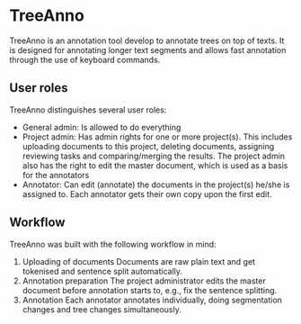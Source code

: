 # TreeAnno

TreeAnno is an annotation tool develop to annotate trees on top of texts. It 
is designed for annotating longer text segments and allows fast annotation
through the use of keyboard commands.

## User roles
TreeAnno distinguishes several user roles:

- General admin:
  Is allowed to do everything
- Project admin:
  Has admin rights for one or more project(s). This includes uploading documents
  to this project, deleting documents, assigning reviewing tasks and 
  comparing/merging the results. The project admin also has the right to edit 
  the master document, which is used as a basis for the annotators
- Annotator: 
  Can edit (annotate) the documents in the project(s) he/she is assigned to.
  Each annotator gets their own copy upon the first edit.

## Workflow 
TreeAnno was built with the following workflow in mind:

1. Uploading of documents
   Documents are raw plain text and get tokenised and sentence split 
   automatically.
2. Annotation preparation
   The project administrator edits the master document before annotation 
   starts to, e.g., fix the sentence splitting.
3. Annotation
   Each annotator annotates individually, doing segmentation changes and 
   tree changes simultaneously.